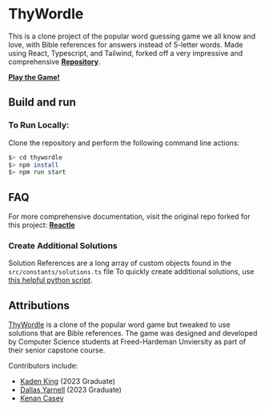 # ThyWordle

This is a clone project of the popular word guessing game we all know and love, with Bible references for answers instead of 5-letter words. Made using React, Typescript, and Tailwind, forked off a very impressive and comprehensive [**Repository**](https://github.com/cwackerfuss/react-wordle).

[**Play the Game!**](https://thywordle.com/)

## Build and run

### To Run Locally:

Clone the repository and perform the following command line actions:

```bash
$> cd thywordle
$> npm install
$> npm run start
```

## FAQ

For more comprehensive documentation, visit the original repo forked for this project: [**Reactle**](https://github.com/cwackerfuss/react-wordle)

### Create Additional Solutions

Solution References are a long array of custom objects found in the `src/constants/solutions.ts` file
To quickly create additional solutions, use [this helpful python script](https://github.com/kadenbking/thywordle-solution-generator).

## Attributions

[ThyWordle](https://thywordle.com/about) is a clone of the popular word game but tweaked to use solutions that are Bible references. The game was designed and developed by Computer Science students at Freed-Hardeman Unviersity as part of their senior capstone course.

Contributors include:

- [Kaden King](https://github.com/kadenbking) (2023 Graduate)
- [Dallas Yarnell](https://github.com/djyarnell0) (2023 Graduate)
- [Kenan Casey](https://github.com/kenancasey)
